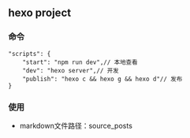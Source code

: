 ## hexo project

### 命令

```
"scripts": {
    "start": "npm run dev",// 本地查看
    "dev": "hexo server",// 开发
    "publish": "hexo c && hexo g && hexo d"// 发布
}
```

### 使用

- markdown文件路径：source\_posts
